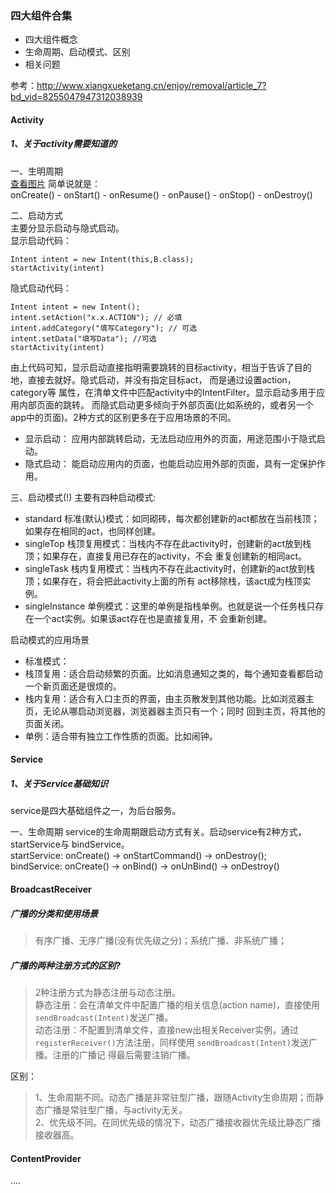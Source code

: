### 四大组件合集

* 四大组件概念
* 生命周期、启动模式、区别
* 相关问题   [](../aQA/answer/android/基础知识QA.md)

参考：<http://www.xiangxueketang.cn/enjoy/removal/article_7?bd_vid=8255047947312038939>



#### Activity
##### 1、关于activity需要知道的
一、生明周期  
[查看图片](../图片/img_activity生命周期.png)
简单说就是：   
onCreate() - onStart() - onResume() - onPause() - onStop() - onDestroy()

二、启动方式  
主要分显示启动与隐式启动。  
显示启动代码：
```
Intent intent = new Intent(this,B.class);
startActivity(intent)
```
隐式启动代码：
```
Intent intent = new Intent();
intent.setAction("x.x.ACTION"); // 必填
intent.addCategory("填写Category"); // 可选
intent.setData("填写Data"); //可选
startActivity(intent)
```
由上代码可知，显示启动直接指明需要跳转的目标activity，相当于告诉了目的地，直接去就好。隐式启动，并没有指定目标act，
而是通过设置action，category等 属性，在清单文件中匹配activity中的IntentFilter。显示启动多用于应用内部页面的跳转。
而隐式启动更多倾向于外部页面(比如系统的，或者另一个app中的页面)。2种方式的区别更多在于应用场景的不同。   
* 显示启动： 应用内部跳转启动，无法启动应用外的页面，用途范围小于隐式启动。
* 隐式启动： 能启动应用内的页面，也能启动应用外部的页面，具有一定保护作用。

三、启动模式(!)
主要有四种启动模式:
* standard 标准(默认)模式：如同砌砖，每次都创建新的act都放在当前栈顶；如果存在相同的act，也同样创建。
* singleTop 栈顶复用模式：当栈内不存在此activity时，创建新的act放到栈顶；如果存在，直接复用已存在的activity，不会
重复创建新的相同act。
* singleTask 栈内复用模式：当栈内不存在此activity时，创建新的act放到栈顶；如果存在，将会把此activity上面的所有
act移除栈，该act成为栈顶实例。
* singleInstance 单例模式：这里的单例是指栈单例。也就是说一个任务栈只存在一个act实例。如果该act存在也是直接复用，不
会重新创建。

启动模式的应用场景
* 标准模式： 
* 栈顶复用：适合启动频繁的页面。比如消息通知之类的，每个通知查看都启动一个新页面还是很烦的。
* 栈内复用：适合有入口主页的界面，由主页散发到其他功能。比如浏览器主页，无论从哪启动浏览器，浏览器器主页只有一个；同时
回到主页，将其他的页面关闭。
* 单例：适合带有独立工作性质的页面。比如闹钟。


#### Service
##### 1、关于Service基础知识
service是四大基础组件之一，为后台服务。

一、生命周期
service的生命周期跟启动方式有关。启动service有2种方式，startService与 bindService。  
startService: onCreate() -> onStartCommand() -> onDestroy();  
bindService: onCreate() -> onBind() -> onUnBind() -> onDestroy()


#### BroadcastReceiver

##### 广播的分类和使用场景
> 有序广播、无序广播(没有优先级之分)；系统广播、非系统广播；

##### 广播的两种注册方式的区别?
> 2种注册方式为静态注册与动态注册。    
静态注册：会在清单文件中配置广播的相关信息(action name)，直接使用`sendBroadcast(Intent)`发送广播。   
动态注册：不配置到清单文件，直接new出相关Receiver实例，通过`registerReceiver()`方法注册，同样使用
`sendBroadcast(Intent)`发送广播。注册的广播记 得最后需要注销广播。

区别：
> 1、生命周期不同。动态广播是非常驻型广播，跟随Activity生命周期；而静态广播是常驻型广播，与activity无关。    
> 2、优先级不同。在同优先级的情况下，动态广播接收器优先级比静态广播接收器高。


#### ContentProvider
....
